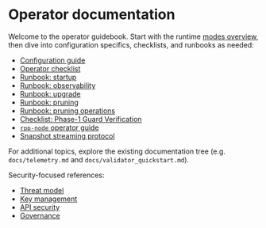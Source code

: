 # Operator documentation

Welcome to the operator guidebook. Start with the runtime [modes overview](modes.md), then dive into
configuration specifics, checklists, and runbooks as needed:

- [Configuration guide](configuration.md)
- [Operator checklist](checklists/operator.md)
- [Runbook: startup](runbooks/startup.md)
- [Runbook: observability](runbooks/observability.md)
- [Runbook: upgrade](runbooks/upgrade.md)
- [Runbook: pruning](runbooks/pruning.md)
- [Runbook: pruning operations](runbooks/pruning_operations.md)
- [Checklist: Phase-1 Guard Verification](runbooks/startup.md#phase-1-guard-verification)
- [`rpp-node` operator guide](rpp_node_operator_guide.md)
- [Snapshot streaming protocol](network/snapshots.md)

For additional topics, explore the existing documentation tree (e.g. `docs/telemetry.md` and
`docs/validator_quickstart.md`).

Security-focused references:

- [Threat model](THREAT_MODEL.md)
- [Key management](KEY_MANAGEMENT.md)
- [API security](API_SECURITY.md)
- [Governance](GOVERNANCE.md)

